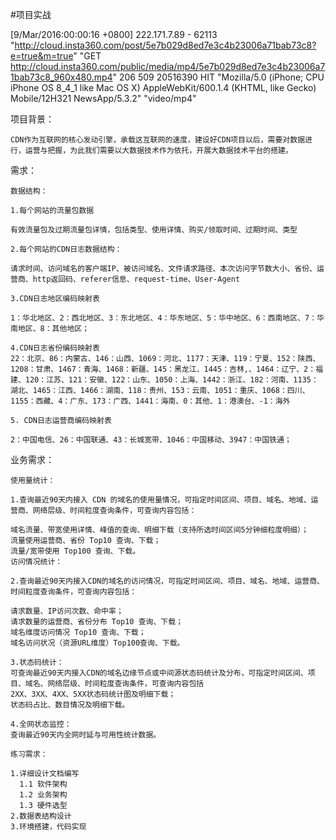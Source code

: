 #项目实战

[9/Mar/2016:00:00:16 +0800] 222.171.7.89 - 62113 "http://cloud.insta360.com/post/5e7b029d8ed7e3c4b23006a71bab73c8?e=true&m=true" "GET http://cloud.insta360.com/public/media/mp4/5e7b029d8ed7e3c4b23006a71bab73c8_960x480.mp4" 206 509 20516390 HIT "Mozilla/5.0 (iPhone; CPU iPhone OS 8_4_1 like Mac OS X) AppleWebKit/600.1.4 (KHTML, like Gecko) Mobile/12H321 NewsApp/5.3.2" "video/mp4"

项目背景：

    CDN作为互联网的核心发动引擎，承载这互联网的速度，建设好CDN项目以后，需要对数据进行，运营与把握，为此我们需要以大数据技术作为依托，开展大数据技术平台的搭建。

需求：

```
数据结构：

1.每个网站的流量包数据

有效流量包及过期流量包详情，包括类型、使用详情、购买/领取时间、过期时间、类型

2.每个网站的CDN日志数据结构：

请求时间、访问域名的客户端IP、被访问域名、文件请求路径、本次访问字节数大小、省份、运营商、http返回码、referer信息、request-time、User-Agent

3.CDN日志地区编码映射表

1：华北地区、2：西北地区、3：东北地区、4：华东地区、5：华中地区、6：西南地区、7：华南地区、8：其他地区；

4.CDN日志省份编码映射表
22：北京、86：内蒙古、146：山西、1069：河北、1177：天津、119：宁夏、152：陕西、1208：甘肃、1467：青海、1468：新疆、145：黑龙江、1445：吉林,、1464：辽宁、2：福建、120：江苏、121：安徽、122：山东、1050：上海、1442：浙江、182：河南、1135：湖北、1465：江西、1466：湖南、118：贵州、153：云南、1051：重庆、1068：四川、1155：西藏、4：广东、173：广西、1441：海南、0：其他、1：港澳台、-1：海外

5. CDN日志运营商编码映射表

2：中国电信、26：中国联通、43：长城宽带、1046：中国移动、3947：中国铁通；

```

业务需求：

```
使用量统计：

1.查询最近90天内接入 CDN 的域名的使用量情况，可指定时间区间、项目、域名、地域、运营商、网络层级、时间粒度查询条件，可查询内容包括：

域名流量、带宽使用详情、峰值的查询、明细下载（支持所选时间区间5分钟细粒度明细）；
流量使用运营商、省份 Top10 查询、下载；
流量/宽带使用 Top100 查询、下载。
访问情况统计：

2.查询最近90天内接入CDN的域名的访问情况，可指定时间区间、项目、域名、地域、运营商、时间粒度查询条件，可查询内容包括：

请求数量、IP访问次数、命中率；
请求数量的运营商、省份分布 Top10 查询、下载；
域名维度访问情况 Top10 查询、下载；
域名访问状况（资源URL维度）Top100查询、下载。

3.状态码统计：
可查询最近90天内接入CDN的域名边缘节点或中间源状态码统计及分布，可指定时间区间、项目、域名、网络层级、时间粒度查询条件，可查询内容包括
2XX、3XX、4XX、5XX状态码统计图及明细下载；
状态码占比、数目情况及明细下载。

4.全网状态监控：
查询最近90天内全网时延与可用性统计数据。

```

```
练习需求：

1.详细设计文档编写
  1.1 软件架构
  1.2 业务架构
  1.3 硬件选型
2.数据表结构设计
3.环境搭建，代码实现

```

